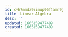 ```yaml
---
id: cvh7mmdz9aimup06f4amn9j
title: Linear Algebra
desc: ''
updated: 1665159477499
created: 1665159477499
---
```

